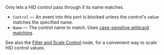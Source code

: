 Only lets a HID control pass through if its name matches.

   - `Control` — An event into this port is blocked unless the control's value matches the specified name.
   - `Name` — The control name to match.  Uses [case-sensitive wildcard matching](vuo-nodeset://vuo.text).

See also the [Filter and Scale Control](vuo-node://vuo.hid.scale.control2) node, for a convenient way to scale HID control values.
